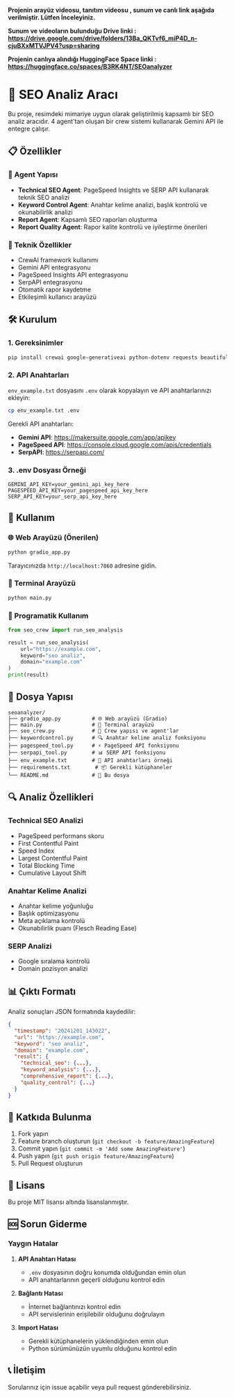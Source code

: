 
**Projenin arayüz videosu, tanıtım videosu , sunum ve canlı link aşağıda verilmiştir. Lütfen İnceleyiniz.**

**Sunum ve videoların bulunduğu Drive linki : https://drive.google.com/drive/folders/13Ba_QKTvf6_miP4D_n-cjuBXxMTVJPV4?usp=sharing**

**Projenin canlıya alındığı HuggingFace Space linki : https://huggingface.co/spaces/B3RK4NT/SEOanalyzer**


# 🚀 SEO Analiz Aracı

Bu proje, resimdeki mimariye uygun olarak geliştirilmiş kapsamlı bir SEO analiz aracıdır. 4 agent'tan oluşan bir crew sistemi kullanarak Gemini API ile entegre çalışır.

## 📋 Özellikler

### 🤖 Agent Yapısı
- **Technical SEO Agent**: PageSpeed Insights ve SERP API kullanarak teknik SEO analizi
- **Keyword Control Agent**: Anahtar kelime analizi, başlık kontrolü ve okunabilirlik analizi
- **Report Agent**: Kapsamlı SEO raporları oluşturma
- **Report Quality Agent**: Rapor kalite kontrolü ve iyileştirme önerileri

### 🔧 Teknik Özellikler
- CrewAI framework kullanımı
- Gemini API entegrasyonu
- PageSpeed Insights API entegrasyonu
- SerpAPI entegrasyonu
- Otomatik rapor kaydetme
- Etkileşimli kullanıcı arayüzü

## 🛠️ Kurulum

### 1. Gereksinimler
```bash
pip install crewai google-generativeai python-dotenv requests beautifulsoup4 textstat
```

### 2. API Anahtarları
`env_example.txt` dosyasını `.env` olarak kopyalayın ve API anahtarlarınızı ekleyin:

```bash
cp env_example.txt .env
```

Gerekli API anahtarları:
- **Gemini API**: https://makersuite.google.com/app/apikey
- **PageSpeed API**: https://console.cloud.google.com/apis/credentials
- **SerpAPI**: https://serpapi.com/

### 3. .env Dosyası Örneği
```env
GEMINI_API_KEY=your_gemini_api_key_here
PAGESPEED_API_KEY=your_pagespeed_api_key_here
SERP_API_KEY=your_serp_api_key_here
```

## 🚀 Kullanım

### 🌐 Web Arayüzü (Önerilen)
```bash
python gradio_app.py
```
Tarayıcınızda `http://localhost:7860` adresine gidin.

### 📱 Terminal Arayüzü
```bash
python main.py
```

### 🔧 Programatik Kullanım
```python
from seo_crew import run_seo_analysis

result = run_seo_analysis(
    url="https://example.com",
    keyword="seo analiz",
    domain="example.com"
)
print(result)
```

## 📁 Dosya Yapısı

```
seoanalyzer/
├── gradio_app.py          # 🌐 Web arayüzü (Gradio)
├── main.py                # 📱 Terminal arayüzü
├── seo_crew.py            # 🤖 Crew yapısı ve agent'lar
├── keywordcontrol.py      # 🔍 Anahtar kelime analiz fonksiyonu
├── pagespeed_tool.py      # ⚡ PageSpeed API fonksiyonu
├── serpapi_tool.py        # 📊 SERP API fonksiyonu
├── env_example.txt        # 🔑 API anahtarları örneği
├── requirements.txt        # 📦 Gerekli kütüphaneler
└── README.md              # 📖 Bu dosya
```

## 🔍 Analiz Özellikleri

### Technical SEO Analizi
- PageSpeed performans skoru
- First Contentful Paint
- Speed Index
- Largest Contentful Paint
- Total Blocking Time
- Cumulative Layout Shift

### Anahtar Kelime Analizi
- Anahtar kelime yoğunluğu
- Başlık optimizasyonu
- Meta açıklama kontrolü
- Okunabilirlik puanı (Flesch Reading Ease)

### SERP Analizi
- Google sıralama kontrolü
- Domain pozisyon analizi

## 📊 Çıktı Formatı

Analiz sonuçları JSON formatında kaydedilir:
```json
{
  "timestamp": "20241201_143022",
  "url": "https://example.com",
  "keyword": "seo analiz",
  "domain": "example.com",
  "result": {
    "technical_seo": {...},
    "keyword_analysis": {...},
    "comprehensive_report": {...},
    "quality_control": {...}
  }
}
```

## 🤝 Katkıda Bulunma

1. Fork yapın
2. Feature branch oluşturun (`git checkout -b feature/AmazingFeature`)
3. Commit yapın (`git commit -m 'Add some AmazingFeature'`)
4. Push yapın (`git push origin feature/AmazingFeature`)
5. Pull Request oluşturun

## 📝 Lisans

Bu proje MIT lisansı altında lisanslanmıştır.

## 🆘 Sorun Giderme

### Yaygın Hatalar

1. **API Anahtarı Hatası**
   - `.env` dosyasının doğru konumda olduğundan emin olun
   - API anahtarlarının geçerli olduğunu kontrol edin

2. **Bağlantı Hatası**
   - İnternet bağlantınızı kontrol edin
   - API servislerinin erişilebilir olduğunu doğrulayın

3. **Import Hatası**
   - Gerekli kütüphanelerin yüklendiğinden emin olun
   - Python sürümünüzün uyumlu olduğunu kontrol edin

## 📞 İletişim


Sorularınız için issue açabilir veya pull request gönderebilirsiniz. 


